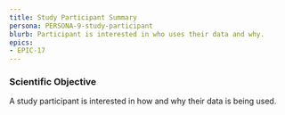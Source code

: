 ```yaml
---
title: Study Participant Summary
persona: PERSONA-9-study-participant
blurb: Participant is interested in who uses their data and why.
epics:
- EPIC-17
---
```

### Scientific Objective

A study participant is interested in how and why their data is being used.